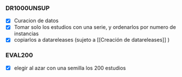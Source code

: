 ### DR1000UNSUP

- [x] Curacion de datos 
- [x] Tomar solo los estudios con una serie, y ordenarlos por numero de instancias
- [x] copiarlos a datareleases (sujeto a [[Creación de datareleases]] )
### EVAL200

- [x] elegir al azar con una semilla los 200 estudios
